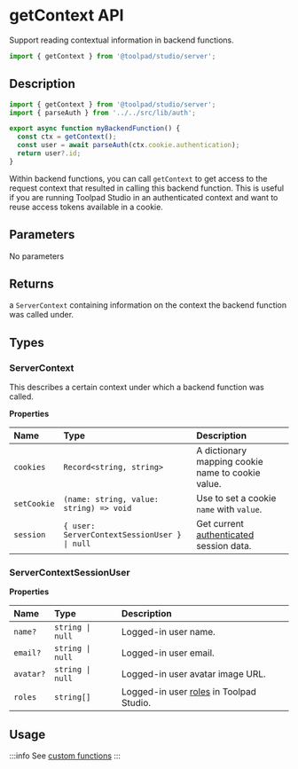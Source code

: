 # getContext API

<p class="description">Support reading contextual information in backend functions.</p>

```jsx
import { getContext } from '@toolpad/studio/server';
```

## Description

```jsx
import { getContext } from '@toolpad/studio/server';
import { parseAuth } from '../../src/lib/auth';

export async function myBackendFunction() {
  const ctx = getContext();
  const user = await parseAuth(ctx.cookie.authentication);
  return user?.id;
}
```

Within backend functions, you can call `getContext` to get access to the request context that resulted in calling this backend function. This is useful if you are running Toolpad Studio in an authenticated context and want to reuse access tokens available in a cookie.

## Parameters

No parameters

## Returns

a `ServerContext` containing information on the context the backend function was called under.

## Types

### ServerContext

This describes a certain context under which a backend function was called.

**Properties**

| Name        | Type                                         | Description                                                                         |
| :---------- | :------------------------------------------- | :---------------------------------------------------------------------------------- |
| `cookies`   | `Record<string, string>`                     | A dictionary mapping cookie name to cookie value.                                   |
| `setCookie` | `(name: string, value: string) => void`      | Use to set a cookie `name` with `value`.                                            |
| `session`   | `{ user: ServerContextSessionUser } \| null` | Get current [authenticated](/toolpad/studio/concepts/authentication/) session data. |

### ServerContextSessionUser

**Properties**

| Name      | Type             | Description                                                               |
| :-------- | :--------------- | :------------------------------------------------------------------------ |
| `name?`   | `string \| null` | Logged-in user name.                                                      |
| `email?`  | `string \| null` | Logged-in user email.                                                     |
| `avatar?` | `string \| null` | Logged-in user avatar image URL.                                          |
| `roles`   | `string[]`       | Logged-in user [roles](/toolpad/studio/concepts/rbac/) in Toolpad Studio. |

## Usage

:::info
See [custom functions](/toolpad/studio/concepts/custom-functions/)
:::
